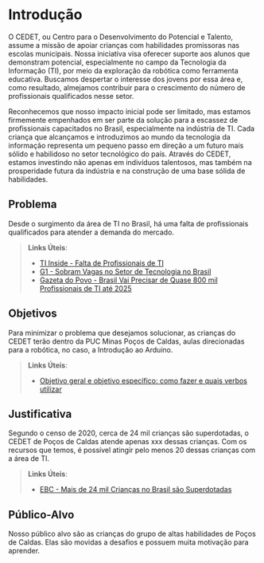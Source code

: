 <!-- ✔️ -->
# Introdução
O CEDET, ou Centro para o Desenvolvimento do Potencial e Talento, assume a missão de apoiar crianças com habilidades promissoras nas escolas municipais. Nossa iniciativa visa oferecer suporte aos alunos que demonstram potencial, especialmente no campo da Tecnologia da Informação (TI), por meio da exploração da robótica como ferramenta educativa. Buscamos despertar o interesse dos jovens por essa área e, como resultado, almejamos contribuir para o crescimento do número de profissionais qualificados nesse setor.

Reconhecemos que nosso impacto inicial pode ser limitado, mas estamos firmemente empenhados em ser parte da solução para a escassez de profissionais capacitados no Brasil, especialmente na indústria de TI. Cada criança que alcançamos e introduzimos ao mundo da tecnologia da informação representa um pequeno passo em direção a um futuro mais sólido e habilidoso no setor tecnológico do país. Através do CEDET, estamos investindo não apenas em indivíduos talentosos, mas também na prosperidade futura da indústria e na construção de uma base sólida de habilidades.

## Problema
Desde o surgimento da área de TI no Brasil, há uma falta de profissionais qualificados para atender a demanda do mercado.

> **Links Úteis**:
> - [TI Inside - Falta de Profissionais de TI](https://tiinside.com.br/11/03/2022/falta-de-profissionais-de-ti-no-mercado-brasileiro-um-problema-que-demanda-atencao-urgente/)
> - [G1 - Sobram Vagas no Setor de Tecnologia no Brasil](https://g1.globo.com/jornal-nacional/noticia/2022/09/29/sobram-vagas-no-setor-de-tecnologia-no-brasil-por-falta-de-profissionais-qualificados.ghtml)
> - [Gazeta do Povo - Brasil Vai Precisar de Quase 800 mil Profissionais de TI até 2025](https://www.gazetadopovo.com.br/gazz-conecta/brasil-vai-precisar-de-quase-800-mil-profissionais-de-ti-ate-2025/)

## Objetivos
Para minimizar o problema que desejamos solucionar, as crianças do CEDET terão dentro da PUC Minas Poços de Caldas, aulas direcionadas para a robótica, no caso, a Introdução ao Arduino.
 
> **Links Úteis**:
> - [Objetivo geral e objetivo específico: como fazer e quais verbos utilizar](https://blog.mettzer.com/diferenca-entre-objetivo-geral-e-objetivo-especifico/)

## Justificativa
Segundo o censo de 2020, cerca de 24 mil crianças são superdotadas, o CEDET de Poços de Caldas atende apenas xxx dessas crianças. Com os recursos que temos, é possível atingir pelo menos 20 dessas crianças com a área de TI.
> **Links Úteis**:
> - [EBC - Mais de 24 mil Crianças no Brasil são Superdotadas](https://agenciabrasil.ebc.com.br/geral/noticia/2021-08/Mais-de-24-mil-criancas-no-brasil-sao-superdotadas-mostra-censo#:~:text=No%20Brasil%2C%20de%20acordo%20com,de%20alta%20habilidade%20ou%20superdota%C3%A7%C3%A3o.)

## Público-Alvo
Nosso público alvo são as crianças do grupo de altas habilidades de Poços de Caldas. Elas são movidas a desafios e possuem muita motivação para aprender.

<!-- USAR ✔️ -->
